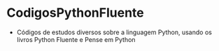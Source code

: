 # CodigosPythonFluente
- Códigos de estudos diversos sobre a linguagem Python, usando os livros Python Fluente e Pense em Python